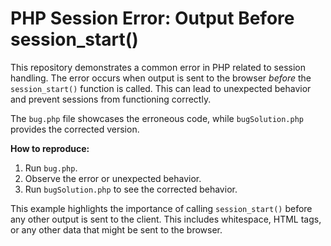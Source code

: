 # PHP Session Error: Output Before session_start()

This repository demonstrates a common error in PHP related to session handling.  The error occurs when output is sent to the browser *before* the `session_start()` function is called.  This can lead to unexpected behavior and prevent sessions from functioning correctly.

The `bug.php` file showcases the erroneous code, while `bugSolution.php` provides the corrected version.

**How to reproduce:**
1. Run `bug.php`.
2. Observe the error or unexpected behavior.
3. Run `bugSolution.php` to see the corrected behavior.

This example highlights the importance of calling `session_start()` before any other output is sent to the client. This includes whitespace, HTML tags, or any other data that might be sent to the browser.
